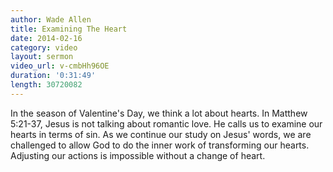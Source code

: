 ```yaml
---
author: Wade Allen
title: Examining The Heart
date: 2014-02-16
category: video
layout: sermon
video_url: v-cmbHh96OE
duration: '0:31:49'
length: 30720082
---
```


In the season of Valentine's Day, we think a lot about hearts. In Matthew 5:21-37, Jesus is not talking about romantic love. He calls us to examine our hearts in terms of sin. As we continue our study on Jesus' words, we are challenged to allow God to do the inner work of transforming our hearts. Adjusting our actions is impossible without a change of heart.
